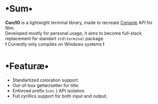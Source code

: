 # •Sum•
__Con/IO__ is a lightwight terminal library, made to recreate [Console](https://docs.microsoft.com/ru-ru/dotnet/api/system.console?view=netframework-4.7.2) API for Nim.  
Developed mostly for personal usage, it aims to become full-stack replacement for standart `std\terminal` package.  
❗ Currently only compiles on Windows systems ❗

# •Featuræ•
* Standartized coloration support.
* Out-of-box getter/setter for title.
* Enforced prefix (`con.`) API isolation.
* Full cyrillics support for both input and output.

